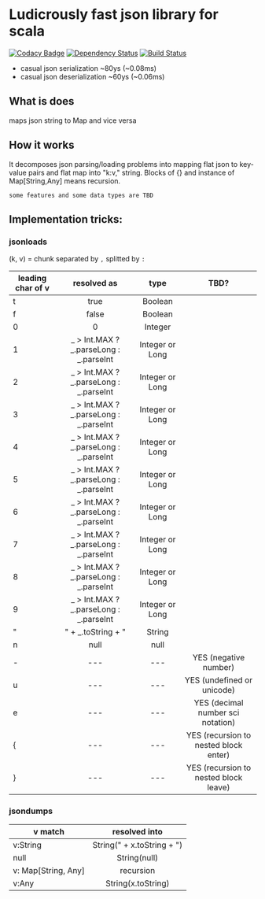 # Ludicrously fast json library for scala

[![Codacy Badge](https://api.codacy.com/project/badge/Grade/7d84fbd2dcee449885b39c5b1a77c443)](https://www.codacy.com/app/jan-cajthaml/json?utm_source=github.com&amp;utm_medium=referral&amp;utm_content=jancajthaml-scala/json&amp;utm_campaign=Badge_Grade) [![Dependency Status](https://www.versioneye.com/user/projects/57dc1a3f500a3100425c97b3/badge.svg?style=flat-square)](https://www.versioneye.com/user/projects/57dc1a3f500a3100425c97b3) [![Build Status](https://travis-ci.org/jancajthaml-scala/json.svg?branch=master)](https://travis-ci.org/jancajthaml-scala/json)

* casual json serialization ~80ys (~0.08ms)
* casual json deserialization ~60ys (~0.06ms)

## What is does

maps json string to Map and vice versa

## How it works

It decomposes json parsing/loading problems into mapping flat json to key-value pairs and
flat map into "k:v," string. Blocks of {} and instance of Map[String,Any] means recursion.

`some features and some data types are TBD` 

## Implementation tricks:

### jsonloads

(k, v) = chunk separated by `,` splitted by `:`

| leading char of v | resolved as                            | type            | TBD?                                  |
| ----------------- |:--------------------------------------:|:---------------:|:-------------------------------------:|
| t                 | true                                   | Boolean         |                                       |
| f                 | false                                  | Boolean         |                                       |
| 0                 | 0                                      | Integer         |                                       |
| 1                 | _ > Int.MAX ? _.parseLong : _.parseInt | Integer or Long |                                       |
| 2                 | _ > Int.MAX ? _.parseLong : _.parseInt | Integer or Long |                                       |
| 3                 | _ > Int.MAX ? _.parseLong : _.parseInt | Integer or Long |                                       |
| 4                 | _ > Int.MAX ? _.parseLong : _.parseInt | Integer or Long |                                       |
| 5                 | _ > Int.MAX ? _.parseLong : _.parseInt | Integer or Long |                                       |
| 6                 | _ > Int.MAX ? _.parseLong : _.parseInt | Integer or Long |                                       |
| 7                 | _ > Int.MAX ? _.parseLong : _.parseInt | Integer or Long |                                       |
| 8                 | _ > Int.MAX ? _.parseLong : _.parseInt | Integer or Long |                                       |
| 9                 | _ > Int.MAX ? _.parseLong : _.parseInt | Integer or Long |                                       |
| "                 | " + _.toString + "                     | String          |                                       |
| n                 | null                                   | null            |                                       |
| -                 | ---                                    | ---             | YES (negative number)                 |
| u                 | ---                                    | ---             | YES (undefined or unicode)            |
| e                 | ---                                    | ---             | YES (decimal number sci notation)     |
| {                 | ---                                    | ---             | YES (recursion to nested block enter) |
| }                 | ---                                    | ---             | YES (recursion to nested block leave) |

### jsondumps

| v match             | resolved into              |
| ------------------- |:--------------------------:|
| v:String            | String(" + x.toString + ") |
| null                | String(null)               |
| v: Map[String, Any] | recursion                  |
| v:Any               | String(x.toString)         |

